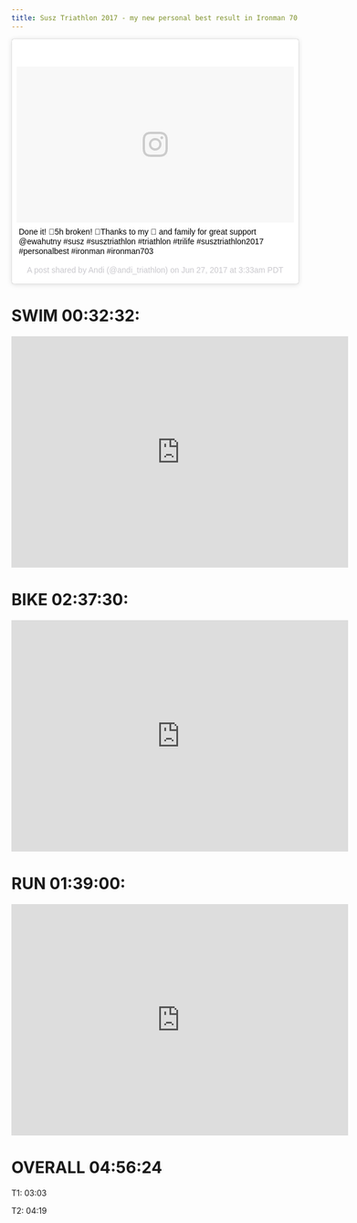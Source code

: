 ```yaml
---
title: Susz Triathlon 2017 - my new personal best result in Ironman 70.3 - breaking 5 hours in 70.3
---
```


<blockquote class="instagram-media" data-instgrm-captioned data-instgrm-version="7" style=" background:#FFF; border:0; border-radius:3px; box-shadow:0 0 1px 0 rgba(0,0,0,0.5),0 1px 10px 0 rgba(0,0,0,0.15); margin: 1px; max-width:658px; padding:0; width:99.375%; width:-webkit-calc(100% - 2px); width:calc(100% - 2px);"><div style="padding:8px;"> <div style=" background:#F8F8F8; line-height:0; margin-top:40px; padding:28.10185185185185% 0; text-align:center; width:100%;"> <div style=" background:url(data:image/png;base64,iVBORw0KGgoAAAANSUhEUgAAACwAAAAsCAMAAAApWqozAAAABGdBTUEAALGPC/xhBQAAAAFzUkdCAK7OHOkAAAAMUExURczMzPf399fX1+bm5mzY9AMAAADiSURBVDjLvZXbEsMgCES5/P8/t9FuRVCRmU73JWlzosgSIIZURCjo/ad+EQJJB4Hv8BFt+IDpQoCx1wjOSBFhh2XssxEIYn3ulI/6MNReE07UIWJEv8UEOWDS88LY97kqyTliJKKtuYBbruAyVh5wOHiXmpi5we58Ek028czwyuQdLKPG1Bkb4NnM+VeAnfHqn1k4+GPT6uGQcvu2h2OVuIf/gWUFyy8OWEpdyZSa3aVCqpVoVvzZZ2VTnn2wU8qzVjDDetO90GSy9mVLqtgYSy231MxrY6I2gGqjrTY0L8fxCxfCBbhWrsYYAAAAAElFTkSuQmCC); display:block; height:44px; margin:0 auto -44px; position:relative; top:-22px; width:44px;"></div></div> <p style=" margin:8px 0 0 0; padding:0 4px;"> <a href="https://www.instagram.com/p/BV1v2UbF0HZ/" style=" color:#000; font-family:Arial,sans-serif; font-size:14px; font-style:normal; font-weight:normal; line-height:17px; text-decoration:none; word-wrap:break-word;" target="_blank">Done it! 💪5h broken! 🙏Thanks to my 💑 and family for great support @ewahutny #susz #susztriathlon #triathlon #trilife #susztriathlon2017 #personalbest #ironman #ironman703</a></p> <p style=" color:#c9c8cd; font-family:Arial,sans-serif; font-size:14px; line-height:17px; margin-bottom:0; margin-top:8px; overflow:hidden; padding:8px 0 7px; text-align:center; text-overflow:ellipsis; white-space:nowrap;">A post shared by Andi (@andi_triathlon) on <time style=" font-family:Arial,sans-serif; font-size:14px; line-height:17px;" datetime="2017-06-27T10:33:23+00:00">Jun 27, 2017 at 3:33am PDT</time></p></div></blockquote> <script async defer src="//platform.instagram.com/en_US/embeds.js"></script>

SWIM 00:32:32:
===========

<iframe height='405' width='590' frameborder='0' allowtransparency='true' scrolling='no' src='https://www.strava.com/activities/1053292941/embed/629b3be18899ea09c92a1b762595f65e39be78ac'></iframe>


BIKE 02:37:30:
==============

<iframe height='405' width='590' frameborder='0' allowtransparency='true' scrolling='no' src='https://www.strava.com/activities/1053293002/embed/4bd18e936271feaa32aa19853ca5c3a89e03d294'></iframe>


RUN 01:39:00:
=============

<iframe height='405' width='590' frameborder='0' allowtransparency='true' scrolling='no' src='https://www.strava.com/activities/1053293003/embed/285a04c16a887d39bc2220239e338decbbb675ad'></iframe>


OVERALL 04:56:24
================

T1: 03:03

T2: 04:19
